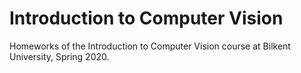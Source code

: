 # Introduction to Computer Vision
Homeworks of the Introduction to Computer Vision course at Bilkent University, Spring 2020.
